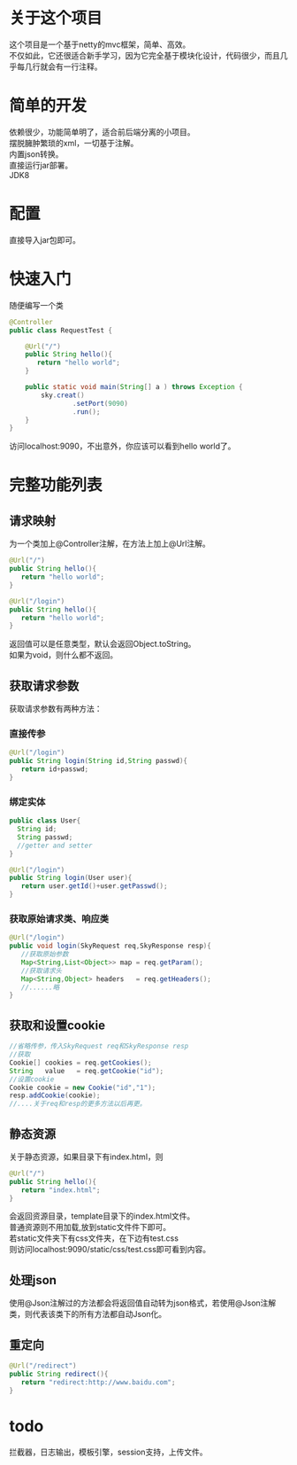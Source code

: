 # 关于这个项目
这个项目是一个基于netty的mvc框架，简单、高效。<br>
不仅如此，它还很适合新手学习，因为它完全基于模块化设计，代码很少，而且几乎每几行就会有一行注释。<br>
# 简单的开发
依赖很少，功能简单明了，适合前后端分离的小项目。<br>
摆脱臃肿繁琐的xml，一切基于注解。<br>
内置json转换。<br>
直接运行jar部署。<br>
JDK8
# 配置
直接导入jar包即可。
# 快速入门
随便编写一个类
```java
@Controller
public class RequestTest {

    @Url("/")
    public String hello(){
       return "hello world";
    }

    public static void main(String[] a ) throws Exception {
        sky.creat()
                .setPort(9090)
                .run();
    }
}
```
访问localhost:9090，不出意外，你应该可以看到hello world了。
# 完整功能列表
## 请求映射
为一个类加上@Controller注解，在方法上加上@Url注解。
```java
@Url("/")
public String hello(){
   return "hello world";
}

@Url("/login")
public String hello(){
   return "hello world";
}
```
返回值可以是任意类型，默认会返回Object.toString。<br>
如果为void，则什么都不返回。
## 获取请求参数
获取请求参数有两种方法：
### 直接传参
```java
@Url("/login")
public String login(String id,String passwd){
   return id+passwd;
}
```
### 绑定实体
```java
public class User{
  String id;
  String passwd;
  //getter and setter
}

@Url("/login")
public String login(User user){
   return user.getId()+user.getPasswd();
}
```
### 获取原始请求类、响应类
```java
@Url("/login")
public void login(SkyRequest req,SkyResponse resp){
   //获取原始参数
   Map<String,List<Object>> map = req.getParam();
   //获取请求头
   Map<String,Object> headers   = req.getHeaders(); 
   //......略
}
```
## 获取和设置cookie
```java
//省略传参，传入SkyRequest req和SkyResponse resp
//获取
Cookie[] cookies = req.getCookies();
String   value   = req.getCookie("id");
//设置cookie
Cookie cookie = new Cookie("id","1");
resp.addCookie(cookie);
//....关于req和resp的更多方法以后再更。
```
## 静态资源
关于静态资源，如果目录下有index.html，则
```java
@Url("/")
public String hello(){
   return "index.html";
}
```
会返回资源目录，template目录下的index.html文件。<br>
普通资源则不用加载,放到static文件件下即可。<br>
若static文件夹下有css文件夹，在下边有test.css<br>
则访问localhost:9090/static/css/test.css即可看到内容。
## 处理json
使用@Json注解过的方法都会将返回值自动转为json格式，若使用@Json注解类，则代表该类下的所有方法都自动Json化。
## 重定向
```java
@Url("/redirect")
public String redirect(){
   return "redirect:http://www.baidu.com";
}
```
# todo
拦截器，日志输出，模板引擎，session支持，上传文件。
